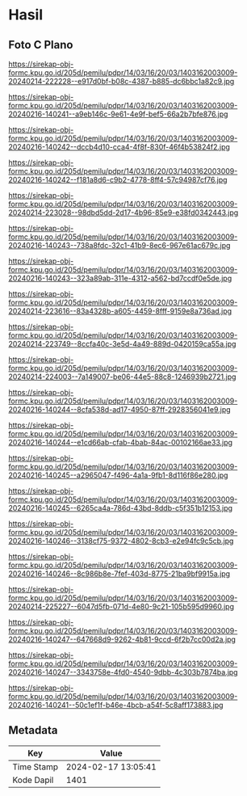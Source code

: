 # Hasil

## Foto C Plano

https://sirekap-obj-formc.kpu.go.id/205d/pemilu/pdpr/14/03/16/20/03/1403162003009-20240214-222228--e917d0bf-b08c-4387-b885-dc6bbc1a82c9.jpg

https://sirekap-obj-formc.kpu.go.id/205d/pemilu/pdpr/14/03/16/20/03/1403162003009-20240216-140241--a9eb146c-9e61-4e9f-bef5-66a2b7bfe876.jpg

https://sirekap-obj-formc.kpu.go.id/205d/pemilu/pdpr/14/03/16/20/03/1403162003009-20240216-140242--dccb4d10-cca4-4f8f-830f-46f4b53824f2.jpg

https://sirekap-obj-formc.kpu.go.id/205d/pemilu/pdpr/14/03/16/20/03/1403162003009-20240216-140242--f181a8d6-c9b2-4778-8ff4-57c94987cf76.jpg

https://sirekap-obj-formc.kpu.go.id/205d/pemilu/pdpr/14/03/16/20/03/1403162003009-20240214-223028--98dbd5dd-2d17-4b96-85e9-e38fd0342443.jpg

https://sirekap-obj-formc.kpu.go.id/205d/pemilu/pdpr/14/03/16/20/03/1403162003009-20240216-140243--738a8fdc-32c1-41b9-8ec6-967e61ac679c.jpg

https://sirekap-obj-formc.kpu.go.id/205d/pemilu/pdpr/14/03/16/20/03/1403162003009-20240216-140243--323a89ab-311e-4312-a562-bd7ccdf0e5de.jpg

https://sirekap-obj-formc.kpu.go.id/205d/pemilu/pdpr/14/03/16/20/03/1403162003009-20240214-223616--83a4328b-a605-4459-8fff-9159e8a736ad.jpg

https://sirekap-obj-formc.kpu.go.id/205d/pemilu/pdpr/14/03/16/20/03/1403162003009-20240214-223749--8ccfa40c-3e5d-4a49-889d-0420159ca55a.jpg

https://sirekap-obj-formc.kpu.go.id/205d/pemilu/pdpr/14/03/16/20/03/1403162003009-20240214-224003--7a149007-be06-44e5-88c8-1246939b2721.jpg

https://sirekap-obj-formc.kpu.go.id/205d/pemilu/pdpr/14/03/16/20/03/1403162003009-20240216-140244--8cfa538d-ad17-4950-87ff-2928356041e9.jpg

https://sirekap-obj-formc.kpu.go.id/205d/pemilu/pdpr/14/03/16/20/03/1403162003009-20240216-140244--e1cd66ab-cfab-4bab-84ac-00102166ae33.jpg

https://sirekap-obj-formc.kpu.go.id/205d/pemilu/pdpr/14/03/16/20/03/1403162003009-20240216-140245--a2965047-f496-4a1a-9fb1-8d116f86e280.jpg

https://sirekap-obj-formc.kpu.go.id/205d/pemilu/pdpr/14/03/16/20/03/1403162003009-20240216-140245--6265ca4a-786d-43bd-8ddb-c5f351b12153.jpg

https://sirekap-obj-formc.kpu.go.id/205d/pemilu/pdpr/14/03/16/20/03/1403162003009-20240216-140246--3138cf75-9372-4802-8cb3-e2e94fc9c5cb.jpg

https://sirekap-obj-formc.kpu.go.id/205d/pemilu/pdpr/14/03/16/20/03/1403162003009-20240216-140246--8c986b8e-7fef-403d-8775-21ba9bf9915a.jpg

https://sirekap-obj-formc.kpu.go.id/205d/pemilu/pdpr/14/03/16/20/03/1403162003009-20240214-225227--6047d5fb-071d-4e80-9c21-105b595d9960.jpg

https://sirekap-obj-formc.kpu.go.id/205d/pemilu/pdpr/14/03/16/20/03/1403162003009-20240216-140247--647668d9-9262-4b81-9ccd-6f2b7cc00d2a.jpg

https://sirekap-obj-formc.kpu.go.id/205d/pemilu/pdpr/14/03/16/20/03/1403162003009-20240216-140247--3343758e-4fd0-4540-9dbb-4c303b7874ba.jpg

https://sirekap-obj-formc.kpu.go.id/205d/pemilu/pdpr/14/03/16/20/03/1403162003009-20240216-140241--50c1ef1f-b46e-4bcb-a54f-5c8aff173883.jpg


## Metadata

| Key        | Value               |
| ---------- | ------------------- |
| Time Stamp | 2024-02-17 13:05:41 |
| Kode Dapil | 1401                |



